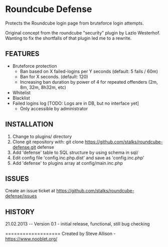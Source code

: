 Roundcube Defense
===================
Protects the Roundcube login page from bruteforce login attempts.

Original concept from the roundcube "security" plugin by Lazlo Westerhof.
Wanting to fix the shortfalls of that plugin led me to a rewrite.

FEATURES
-------------------
- Bruteforce protection
    - Ban based on X failed-logins per Y seconds (default: 5 fails / 60m)
    - Ban for X seconds. (default: 120)
    - Increasing ban duration by power of 4 for repeated offenders (2m, 8m, 32m, 8h32m, etc)
- Whitelist
- Blacklist
- Failed logins log [TODO: Logs are in DB, but no interface yet]
    - Only accessible by administrator

INSTALLATION
--------------------
1. Change to plugins/ directory
2. Clone git repository with: git clone https://github.com/stalks/roundcube-defense.git defense
3. Add 'defense' table to SQL structure by using schema in sql/
4. Edit config file 'config.inc.php.dist' and save as 'config.inc.php'
4. Add 'defense' to plugins array at config/main.inc.php

ISSUES
--------------------
Create an issue ticket at https://github.com/stalks/roundcube-defense/issues

HISTORY
--------------------
21.02.2013 -- Version 0.1
    - initial release, functional, still bug checking

===================
Created by Steve Allison - https://www.nooblet.org/